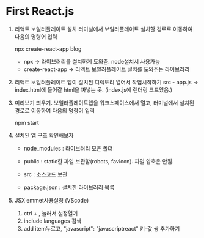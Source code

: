 # First React.js

1.  리액트 보일러플레이트 설치
    터미널에서 보일러플레이트 설치할 경로로 이동하여 다음의 명령어 입력 

    npx create-react-app blog

    - npx -> 라이브러리를 설치하게 도와줌. node설치시 사용가능
    - create-react-app -> 리액트 보일러플레이트 설치를 도와주는 라이브러리 


2. 리액트 보일러플레이트 앱이 설치된 디렉토리 열어서 작업시작하기
    src - app.js -> index.html에 들어갈 html을 짜넣는 곳. (index.js에 렌더링 코드있음.)


3. 미리보기 띄우기.
    보일러플레이트앱을 워크스페이스에서 열고,
    터미널에서 설치된 경로로 이동하여 다음의 명령어 입력

    npm start


4. 설치된 앱 구조 확인해보자
    - node_modules : 라이브러리 모은 폴더
    - public : static한 파일 보관함(robots, favicon). 파일 압축은 안됨.
    - src : 소스코드 보관

    - package.json : 설치한 라이브러리 목록


5.  JSX emmet사용설정 (VScode)
    1. ctrl + , 눌러서 설정열기
    2. include languages 검색
    3. add item누르고, "javascript": "javascriptreact" 키-값 쌍 추가하기






